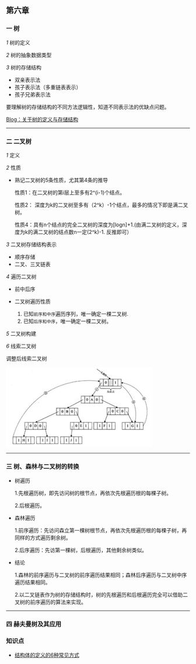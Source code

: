 ## 第六章
### 一  树
*1* 树的定义

*2* 树的抽象数据类型

*3* 树的存储结构
* 双亲表示法
* 孩子表示法（多重链表表示）
* 孩子兄弟表示法

要理解树的存储结构的不同方法逻辑性，知道不同表示法的优缺点问题。

[Blog：关于树的定义与存储结构](https://www.cnblogs.com/rensandao/p/9925310.html)

---
### 二 二叉树
*1* 定义

*2* 性质
* 熟记二叉树的5条性质，尤其第4条的推导

    性质1：在二叉树的第i层上至多有2^(i-1)个结点。
    
    性质2： 深度为k的二叉树至多有（2^k）-1个结点，最多的情况下即是满二叉树。
    
    性质4：具有n个结点的完全二叉树的深度为[logn]+1.(由满二叉树的定义，深度为k的满二叉树的结点数n一定(2^k)-1. 反推即可）
    
*3* 二叉树存储结构表示
* 顺序存储
* 二叉、三叉链表
    
*4* 遍历二叉树
 * 前中后序
 * 二叉树遍历性质
    
    1. 已知`前序和中序`遍历序列，唯一确定一棵二叉树.
    2. 已知`后序和中序`，唯一确定一棵二叉树。
    
*5* 二叉树构建

*6* 线索二叉树
   
  调整后线索二叉树
  
   <img src="./Images/image.png" width="400px">

---
### 三 树、森林与二叉树的转换
   * 树遍历
   
     1.先根遍历树，即先访问树的根节点，再依次先根遍历根的每棵子树。
     
     2.后根遍历。
    
   * 森林遍历
   
     1.前序遍历：先访问森立第一棵树根节点，再依次先根遍历根的每棵子树，再同样的方式遍历剩余树。
       
     2.后序遍历：先访第一棵树，后根遍历，其他剩余树类似。
     
   * 结论
   
     1.森林的前序遍历与二叉树的前序遍历结果相同；森林后序遍历与二叉树中序遍历结果相同。
     
     2.以二叉链表作为树的存储结构时，树的先根遍历和后根遍历完全可以借助二叉树的前序遍历的算法来实现。

---
### 四 赫夫曼树及其应用



### 知识点

 * [结构体的定义的6种常见方式](https://blog.csdn.net/ly666888555/article/details/52206973)
